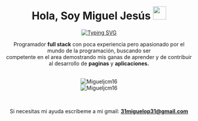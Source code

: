 <h1 align="center">Hola, Soy Miguel Jesús <img src="https://media.giphy.com/media/hvRJCLFzcasrR4ia7z/giphy.gif" width="35"></h1>

<div align="center">
  <p align="center">
    <a href="https://git.io/typing-svg"><img src="https://readme-typing-svg.demolab.com?font=Fira+Code&pause=1000&color=%23C8BE25&center=true&vCenter=true&random=false&width=435&lines=Programador+Junior+Full+Stack+;Junior+Full+Stack+Developer" alt="Typing SVG" /></a>
  </p>
  
  Programador <b>full stack</b> con poca experiencia pero apasionado por el mundo de la programación, buscando ser <br> competente en el area demostrando mis ganas de aprender y
  de contribuir al desarrollo de <b>paginas</b> y <b>aplicaciones.</b><br><br>
</div>

<p align="center">
    <img src="https://github-readme-stats.vercel.app/api?username=Migueljcm16&show_icons=true&theme=dark&locale=en" alt="Migueljcm16" />
    <br>
    <img src="https://github-readme-stats.vercel.app/api/top-langs?username=Migueljcm16&show_icons=true&theme=dark&locale=en&layout=compact" alt="Migueljcm16" />
</p>
<br>
<p align="center">
  Si necesitas mi ayuda escribeme a mi gmail: <a href="mailto:31miguelop31@gmail.com"><b>31miguelop31@gmail.com</b></a>
</p>

